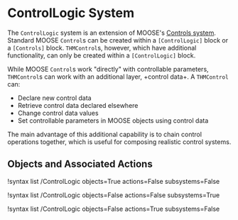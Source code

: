 # ControlLogic System

The `ControlLogic` system is an extension of MOOSE's [Controls system](syntax/Controls/index.md).
Standard MOOSE `Control`s can be created within a `[ControlLogic]` block or a
`[Controls]` block. `THMControl`s, however, which have additional functionality,
can only be created within a `[ControlLogic]` block.

While MOOSE `Control`s work "directly" with controllable parameters,
`THMControl`s can work with an additional layer, +control data+. A `THMControl` can:

- Declare new control data
- Retrieve control data declared elsewhere
- Change control data values
- Set controllable parameters in MOOSE objects using control data

The main advantage of this additional capability is to chain control operations together,
which is useful for composing realistic control systems.

## Objects and Associated Actions

!syntax list /ControlLogic objects=True actions=False subsystems=False

!syntax list /ControlLogic objects=False actions=False subsystems=True

!syntax list /ControlLogic objects=False actions=True subsystems=False

